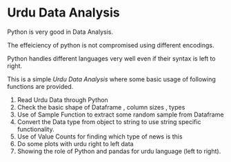 # Urdu Data Analysis


Python is very good in Data Analysis.

The effeiciency of python is not compromised using different encodings.

Python handles different languages very well even if their syntax is left to right.

This is a simple *Urdu Data Analysis* where some basic usage of following functions are provided.



 1. Read Urdu Data through Python
 2. Check the basic shape of Dataframe , column sizes , types
 3. Use of Sample Function to extract some random sample from Dataframe
 4. Convert the Data type from object to string to use string specific functionality.
 4. Use of Value Counts for finding which type of news is this
 5. Do some plots with urdu right to left data 
 6. Showing the role of Python and pandas for urdu language (left to right).

